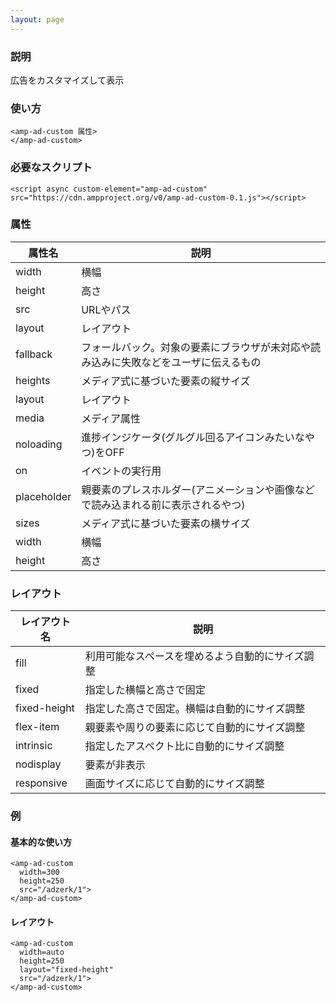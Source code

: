 ```yaml
---
layout: page
---
```


### 説明

広告をカスタマイズして表示

### 使い方

    <amp-ad-custom 属性>
    </amp-ad-custom>

### 必要なスクリプト

    <script async custom-element="amp-ad-custom" src="https://cdn.ampproject.org/v0/amp-ad-custom-0.1.js"></script>

### 属性

| 属性名      | 説明                                                   |
|-------------|--------------------------------------------------------|
| width       | 横幅                                                   |
| height      | 高さ                                                    |
| src         | URLやパス                                                 |
| layout      | レイアウト                                                  |
| fallback    | フォールバック。対象の要素にブラウザが未対応や読み込みに失敗などをユーザに伝えるもの |
| heights     | メディア式に基づいた要素の縦サイズ                                 |
| layout      | レイアウト                                                  |
| media       | メディア属性                                               |
| noloading   | 進捗インジケータ(グルグル回るアイコンみたいなやつ)をOFF                      |
| on          | イベントの実行用                                            |
| placeholder | 親要素のプレスホルダー(アニメーションや画像などで読み込まれる前に表示されるやつ)    |
| sizes       | メディア式に基づいた要素の横サイズ                                 |
| width       | 横幅                                                   |
| height      | 高さ                                                    |

### レイアウト

| レイアウト名      | 説明                               |
|--------------|----------------------------------|
| fill         | 利用可能なスペースを埋めるよう自動的にサイズ調整 |
| fixed        | 指定した横幅と高さで固定                |
| fixed-height | 指定した高さで固定。横幅は自動的にサイズ調整 |
| flex-item    | 親要素や周りの要素に応じて自動的にサイズ調整 |
| intrinsic    | 指定したアスペクト比に自動的にサイズ調整       |
| nodisplay    | 要素が非表示                        |
| responsive   | 画面サイズに応じて自動的にサイズ調整         |

### 例

#### 基本的な使い方

    <amp-ad-custom
      width=300
      height=250
      src="/adzerk/1">
    </amp-ad-custom>

#### レイアウト

    <amp-ad-custom
      width=auto
      height=250
      layout="fixed-height"
      src="/adzerk/1">
    </amp-ad-custom>

